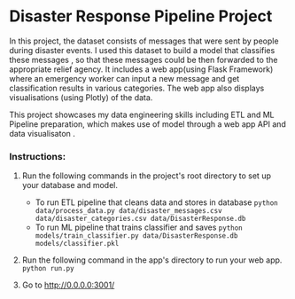 # Disaster Response Pipeline Project

In this project, the dataset consists of messages that were sent by people during disaster events. I used this dataset to build a model that classifies these messages , so that these messages could be then forwarded to the appropriate relief agency.
It includes a web app(using Flask Framework) where an emergency worker can input a new message and get classification results in various categories. The web app also displays visualisations (using Plotly) of the data.

This project showcases my data engineering skills including ETL and ML Pipeline preparation, which makes use of model through a web app API and data visualisaton .

### Instructions:
1. Run the following commands in the project's root directory to set up your database and model.

    - To run ETL pipeline that cleans data and stores in database
        `python data/process_data.py data/disaster_messages.csv data/disaster_categories.csv data/DisasterResponse.db` 
    - To run ML pipeline that trains classifier and saves
        `python models/train_classifier.py data/DisasterResponse.db models/classifier.pkl`

2. Run the following command in the app's directory to run your web app.
    `python run.py`

3. Go to http://0.0.0.0:3001/
